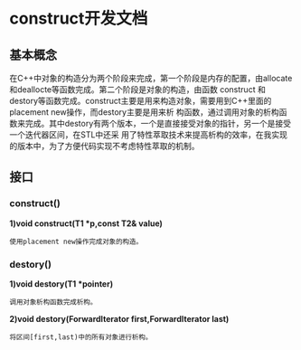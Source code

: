 # construct开发文档
## 基本概念
在C++中对象的构造分为两个阶段来完成，第一个阶段是内存的配置，由allocate和deallocte等函数完成。第二个阶段是对象的构造，由函数
construct 和 destory等函数完成。construct主要是用来构造对象，需要用到C++里面的placement new操作，而destory主要是用来析
构函数，通过调用对象的析构函数来完成。其中destory有两个版本，一个是直接接受对象的指针，另一个是接受一个迭代器区间，在STL中还采
用了特性萃取技术来提高析构的效率，在我实现的版本中，为了方便代码实现不考虑特性萃取的机制。
## 接口
### construct()
**1)void construct(T1 \*p,const T2& value)**  

    使用placement new操作完成对象的构造。

### destory()
**1)void destory(T1 \*pointer)**

    调用对象析构函数完成析构。

**2)void destory(ForwardIterator first,ForwardIterator last)**

    将区间[first,last)中的所有对象进行析构。


